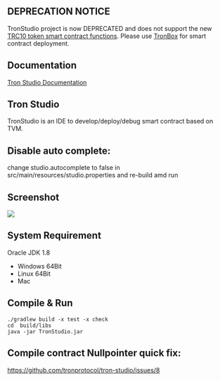 ## DEPRECATION NOTICE
TronStudio project is now DEPRECATED and does not support the new [TRC10 token smart contract functions](https://developers.tron.network/docs/trc10-transfer-in-smart-contracts). Please use [TronBox](https://github.com/tronprotocol/tron-box) for smart contract deployment. 

## Documentation

[Tron Studio Documentation](https://developers.tron.network/docs/tron-studio-intro)

## Tron Studio
TronStudio is an IDE to develop/deploy/debug smart contract based on TVM.

## Disable auto complete:
change studio.autocomplete to false in src/main/resources/studio.properties
and re-build amd run

## Screenshot
![](image/screenshot.png)

## System Requirement
Oracle JDK 1.8

- Windows 64Bit
- Linux 64Bit
- Mac


## Compile & Run
```
./gradlew build -x test -x check
cd  build/libs
java -jar TronStudio.jar
```
## Compile contract Nullpointer quick fix:
 https://github.com/tronprotocol/tron-studio/issues/8 

